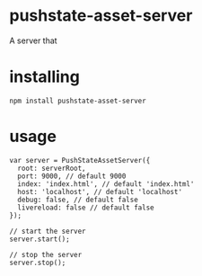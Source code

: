 # pushstate-asset-server

A server that

# installing

```
npm install pushstate-asset-server
```

# usage

```
var server = PushStateAssetServer({
  root: serverRoot,
  port: 9000, // default 9000
  index: 'index.html', // default 'index.html'
  host: 'localhost', // default 'localhost'
  debug: false, // default false
  livereload: false // default false
});

// start the server
server.start();

// stop the server
server.stop();
```